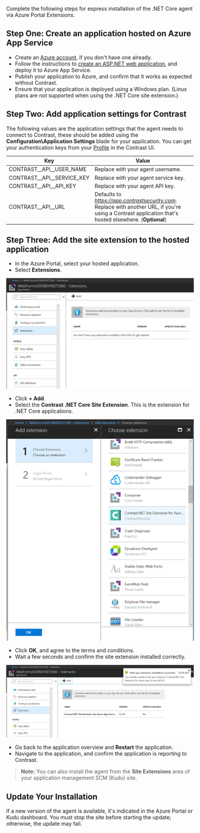 <!--
title: "Installing Contrast using Azure App Service Site Extension"
description: "Guide to installing .NET Core Agent on Azure App Service using Site Extensions"
tags: "installation configuration .Net Azure AppService site extension netcore"
-->

Complete the following steps for express installation of the .NET Core agent via Azure Portal Extensions.

## Step One: Create an application hosted on Azure App Service

* Create an [Azure account](https://portal.azure.com/), if you don't have one already.
* Follow the instructions to [create an ASP.NET web application](https://docs.microsoft.com/en-us/azure/app-service/app-service-web-get-started-dotnet-framework), and deploy it to Azure App Service.
* Publish your application to Azure, and confirm that it works as expected without Contrast.
* Ensure that your application is deployed using a Windows plan. (Linux plans are not supported when using the .NET Core site extension.)

## Step Two: Add application settings for Contrast

The following values are the application settings that the agent needs to connect to Contrast, these should be added using the **Configuration\Application Settings** blade for your application. You can get your authentication keys from your [Profile](user-account.html#profile) in the Contrast UI.


| Key                        | Value                       |
| -------------------------- | ---------------------------------------- |
| CONTRAST\__API__USER_NAME       | Replace with your agent username. |
| CONTRAST\__API__SERVICE_KEY | Replace with your agent service key. |
| CONTRAST\__API__API_KEY     | Replace with your agent API key.  |
| CONTRAST\__API__URL         | Defaults to *https://app.contrastsecurity.com*. Replace with another URL, if you're using a Contrast application that's hosted elsewhere. (**Optional**)  |

## Step Three: Add the site extension to the hosted application

* In the Azure Portal, select your hosted application.
* Select **Extensions**.

<a href="assets/images/AzureSite_SelectExtensionTab.png" rel="lightbox" title="Select the Extension tab for your hosted application"><img class="thumbnail" src="assets/images/AzureSite_SelectExtensionTab.png"/></a>

* Click **+ Add**.
* Select the **Contrast .NET Core Site Extension**. This is the extension for .NET Core applications.

<a href="assets/images/AzureSite_SelectContrastExtension.png" rel="lightbox" title="Choose the Contrast .NET Core Site Extension from the list"><img class="thumbnail" src="assets/images/AzureSite_SelectContrastExtension.png"/></a>

* Click **OK**, and agree to the terms and conditions.
* Wait a few seconds and confirm the site extension installed correctly.

<a href="assets/images/AzureSite_ContrastExtensionInstalled.png" rel="lightbox" title="Confirm the installation"><img class="thumbnail" src="assets/images/AzureSite_ContrastExtensionInstalled.png"/></a>

* Go back to the application overview and **Restart** the application.
* Navigate to the application, and confirm the application is reporting to Contrast.

> **Note:** You can also install the agent from the **Site Extensions** area of your application management SCM (Kudu) site.

## Update Your Installation

If a new version of the agent is available, it's indicated in the Azure Portal or Kudu dashboard. You must stop the site before starting the update; otherwise, the update may fail.
